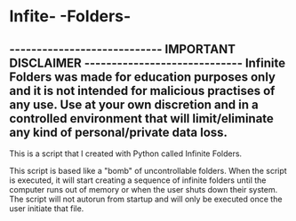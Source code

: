 # Infite- -Folders-

---------------------------- IMPORTANT DISCLAIMER -----------------------------
Infinite Folders was made for education purposes only and it is not intended for malicious practises of any use. Use at your own discretion and in a controlled environment that will limit/eliminate any kind of personal/private data loss. 
-----------------------------------------------------------------------------------------------------------------------------------------------------------------------------------

This is a script that I created with Python called Infinite Folders. 

This script is based like a "bomb" of uncontrollable folders. When the script is executed, it will start creating a sequence of infinite folders until the computer runs out of memory or when the user shuts down their system. The script will not autorun from startup and will only be executed once the user initiate that file. 

